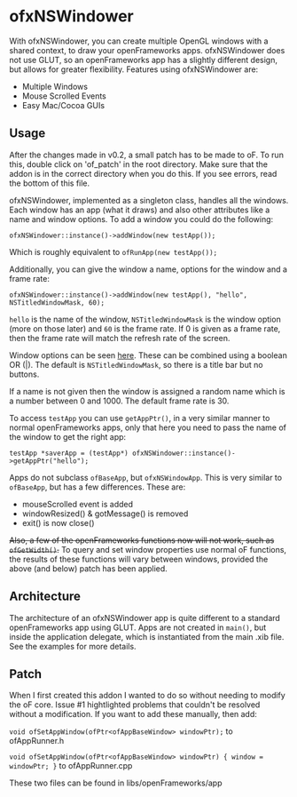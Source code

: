ofxNSWindower
=============

With ofxNSWindower, you can create multiple OpenGL windows with a shared context, to draw your openFrameworks apps. ofxNSWindower does not use GLUT, so an openFrameworks app has a slightly different design, but allows for greater flexibility. Features using ofxNSWindower are:

* Multiple Windows
* Mouse Scrolled Events
* Easy Mac/Cocoa GUIs


Usage
-----

After the changes made in v0.2, a small patch has to be made to oF. To run this, double click on 'of_patch' in the root directory. Make sure that the addon is in the correct directory when you do this. If you see errors, read the bottom of this file.

ofxNSWindower, implemented as a singleton class, handles all the windows. Each window has an app (what it draws) and also other attributes like a name and window options. To add a window you could do the following:

`ofxNSWindower::instance()->addWindow(new testApp());`

Which is roughly equivalent to `ofRunApp(new testApp());`

Additionally, you can give the window a name, options for the window and a frame rate:

`ofxNSWindower::instance()->addWindow(new testApp(), "hello", NSTitledWindowMask, 60);`

`hello` is the name of the window, `NSTitledWindowMask` is the window option (more on those later) and `60` is the frame rate. If 0 is given as a frame rate, then the frame rate will match the refresh rate of the screen.

Window options can be seen [here](https://developer.apple.com/library/mac/#documentation/Cocoa/Reference/ApplicationKit/Classes/NSWindow_Class/Reference/Reference.html). These can be combined using a boolean OR (|). The default is `NSTitledWindowMask`, so there is a title bar but no buttons.

If a name is not given then the window is assigned a random name which is a number between 0 and 1000. The default frame rate is 30.

To access `testApp` you can use `getAppPtr()`, in a very similar manner to normal openFrameworks apps, only that here you need to pass the name of the window to get the right app:

`testApp *saverApp = (testApp*) ofxNSWindower::instance()->getAppPtr("hello");`


Apps do not subclass `ofBaseApp`, but `ofxNSWindowApp`. This is very similar to `ofBaseApp`, but has a few differences. These are:

* mouseScrolled event is added
* windowResized() & gotMessage() is removed
* exit() is now close()

~~Also, a few of the openFrameworks functions now will not work, such as `ofGetWidth()`.~~ To query and set window properties use normal oF functions, the results of these functions will vary between windows, provided the above (and below) patch has been applied.

Architecture
------------

The architecture of an ofxNSWindower app is quite different to a standard openFrameworks app using GLUT. Apps are not created in `main()`, but inside the application delegate, which is instantiated from the main .xib file. See the examples for more details.

Patch
-----

When I first created this addon I wanted to do so without needing to modify the oF core. Issue #1 hightlighted problems that couldn't be resolved without a modification. If you want to add these manually, then add:

`void ofSetAppWindow(ofPtr<ofAppBaseWindow> windowPtr);` to ofAppRunner.h

`void ofSetAppWindow(ofPtr<ofAppBaseWindow> windowPtr) { window = windowPtr; }` to ofAppRunner.cpp

These two files can be found in libs/openFrameworks/app


